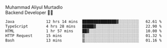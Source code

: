 Muhammad Aliyul Murtadlo
<br>
Backend Developer 👨‍💻
<br>
<!--START_SECTION:waka-->

```txt
Java              12 hrs 14 mins  ███████████████▓░░░░░░░░░   62.61 %
TypeScript        4 hrs 28 mins   █████▓░░░░░░░░░░░░░░░░░░░   22.90 %
HTML              1 hr 57 mins    ██▓░░░░░░░░░░░░░░░░░░░░░░   10.00 %
HTTP Request      15 mins         ▒░░░░░░░░░░░░░░░░░░░░░░░░   01.32 %
Bash              13 mins         ▒░░░░░░░░░░░░░░░░░░░░░░░░   01.16 %
```

<!--END_SECTION:waka-->
